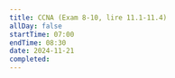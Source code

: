 ```yaml
---
title: CCNA (Exam 8-10, lire 11.1-11.4)
allDay: false
startTime: 07:00
endTime: 08:30
date: 2024-11-21
completed:
---
```

